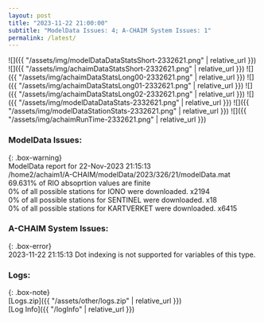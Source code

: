 ```yaml
---
layout: post
title: "2023-11-22 21:00:00"
subtitle: "ModelData Issues: 4; A-CHAIM System Issues: 1"
permalink: /latest/
---
```


![]({{ "/assets/img/modelDataDataStatsShort-2332621.png" | relative_url }})
![]({{ "/assets/img/achaimDataStatsShort-2332621.png" | relative_url }})
![]({{ "/assets/img/achaimDataStatsLong00-2332621.png" | relative_url }})
![]({{ "/assets/img/achaimDataStatsLong01-2332621.png" | relative_url }})
![]({{ "/assets/img/achaimDataStatsLong02-2332621.png" | relative_url }})
![]({{ "/assets/img/modelDataDataStats-2332621.png" | relative_url }})
![]({{ "/assets/img/modelDataStationStats-2332621.png" | relative_url }})
![]({{ "/assets/img/achaimRunTime-2332621.png" | relative_url }})


### ModelData Issues:  
  
{: .box-warning}  
 ModelData report for 22-Nov-2023 21:15:13   
 /home2/achaim1/A-CHAIM/modelData/2023/326/21/modelData.mat   
 69.631% of RIO absoprtion values are finite   
 0% of all possible stations for IONO were downloaded. x2194   
 0% of all possible stations for SENTINEL were downloaded. x18   
 0% of all possible stations for KARTVERKET were downloaded. x6415   
  
### A-CHAIM System Issues:  
  
{: .box-error}  
2023-11-22 21:15:13 Dot indexing is not supported for variables of this type.  

### Logs:  
  
{: .box-note}  
[Logs.zip]({{ "/assets/other/logs.zip" | relative_url }})  
[Log Info]({{ "/logInfo" | relative_url }})  
